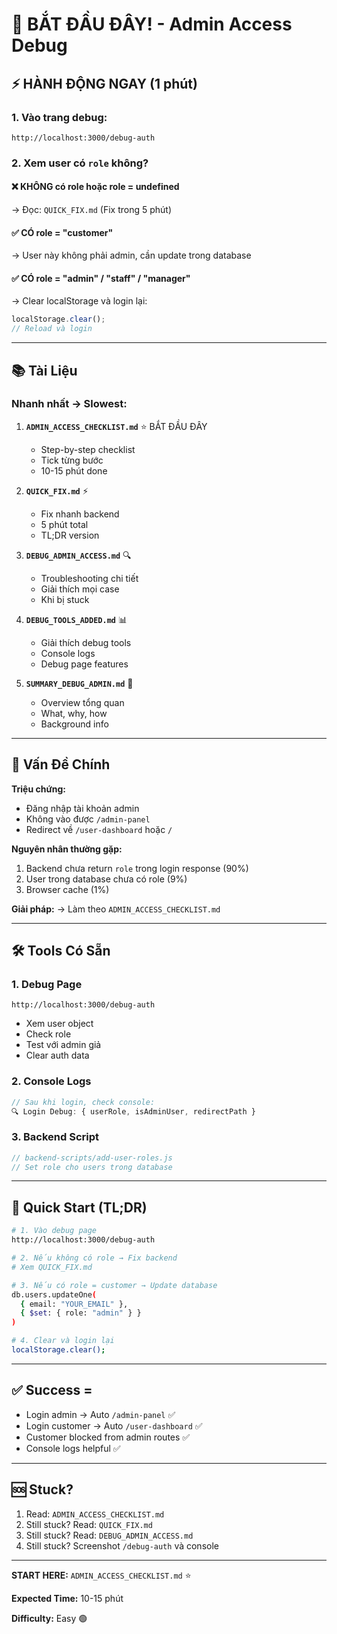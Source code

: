 # 🚨 BẮT ĐẦU ĐÂY! - Admin Access Debug

## ⚡ HÀNH ĐỘNG NGAY (1 phút)

### 1. Vào trang debug:
```
http://localhost:3000/debug-auth
```

### 2. Xem user có `role` không?

#### ❌ KHÔNG có role hoặc role = undefined
→ Đọc: `QUICK_FIX.md` (Fix trong 5 phút)

#### ✅ CÓ role = "customer"  
→ User này không phải admin, cần update trong database

#### ✅ CÓ role = "admin" / "staff" / "manager"
→ Clear localStorage và login lại:
```javascript
localStorage.clear();
// Reload và login
```

---

## 📚 Tài Liệu

### Nhanh nhất → Slowest:

1. **`ADMIN_ACCESS_CHECKLIST.md`** ⭐ BẮT ĐẦU ĐÂY
   - Step-by-step checklist
   - Tick từng bước
   - 10-15 phút done

2. **`QUICK_FIX.md`** ⚡
   - Fix nhanh backend
   - 5 phút total
   - TL;DR version

3. **`DEBUG_ADMIN_ACCESS.md`** 🔍
   - Troubleshooting chi tiết
   - Giải thích mọi case
   - Khi bị stuck

4. **`DEBUG_TOOLS_ADDED.md`** 📊
   - Giải thích debug tools
   - Console logs
   - Debug page features

5. **`SUMMARY_DEBUG_ADMIN.md`** 📖
   - Overview tổng quan
   - What, why, how
   - Background info

---

## 🎯 Vấn Đề Chính

**Triệu chứng:**
- Đăng nhập tài khoản admin
- Không vào được `/admin-panel`
- Redirect về `/user-dashboard` hoặc `/`

**Nguyên nhân thường gặp:**
1. Backend chưa return `role` trong login response (90%)
2. User trong database chưa có role (9%)
3. Browser cache (1%)

**Giải pháp:**
→ Làm theo `ADMIN_ACCESS_CHECKLIST.md`

---

## 🛠️ Tools Có Sẵn

### 1. Debug Page
```
http://localhost:3000/debug-auth
```
- Xem user object
- Check role
- Test với admin giả
- Clear auth data

### 2. Console Logs
```javascript
// Sau khi login, check console:
🔍 Login Debug: { userRole, isAdminUser, redirectPath }
```

### 3. Backend Script
```javascript
// backend-scripts/add-user-roles.js
// Set role cho users trong database
```

---

## 🚀 Quick Start (TL;DR)

```bash
# 1. Vào debug page
http://localhost:3000/debug-auth

# 2. Nếu không có role → Fix backend
# Xem QUICK_FIX.md

# 3. Nếu có role = customer → Update database
db.users.updateOne(
  { email: "YOUR_EMAIL" },
  { $set: { role: "admin" } }
)

# 4. Clear và login lại
localStorage.clear();
```

---

## ✅ Success = 

- Login admin → Auto `/admin-panel` ✅
- Login customer → Auto `/user-dashboard` ✅
- Customer blocked from admin routes ✅
- Console logs helpful ✅

---

## 🆘 Stuck?

1. Read: `ADMIN_ACCESS_CHECKLIST.md`
2. Still stuck? Read: `QUICK_FIX.md`
3. Still stuck? Read: `DEBUG_ADMIN_ACCESS.md`
4. Still stuck? Screenshot `/debug-auth` và console

---

**START HERE:** `ADMIN_ACCESS_CHECKLIST.md` ⭐

**Expected Time:** 10-15 phút

**Difficulty:** Easy 🟢
